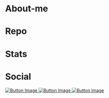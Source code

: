 # About-me

# Repo

# Stats

# Social
 <a href="https://chat.openai.com/">
    <img src="https://cdn-icons-png.flaticon.com/128/3256/3256013.png" alt="Button Image">
  </a>

   <a href="https://chat.openai.com/">
    <img src="https://cdn-icons-png.flaticon.com/128/3955/3955027.png" alt="Button Image">
  </a>

   <a href="https://chat.openai.com/">
    <img src="https://cdn-icons-png.flaticon.com/128/2335/2335349.png" alt="Button Image">
  </a>
